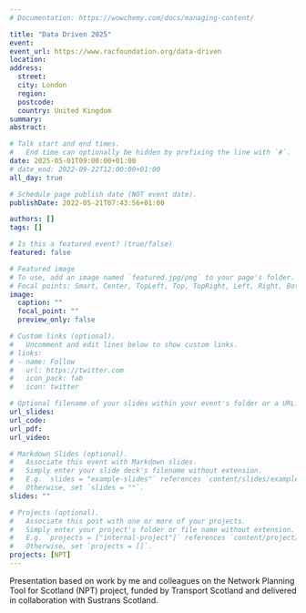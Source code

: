 ```yaml
---
# Documentation: https://wowchemy.com/docs/managing-content/

title: "Data Driven 2025"
event:
event_url: https://www.racfoundation.org/data-driven
location:
address:
  street: 
  city: London
  region:
  postcode: 
  country: United Kingdom
summary:
abstract:

# Talk start and end times.
#   End time can optionally be hidden by prefixing the line with `#`.
date: 2025-05-01T09:00:00+01:00
# date_end: 2022-09-22T12:00:00+01:00
all_day: true

# Schedule page publish date (NOT event date).
publishDate: 2022-05-21T07:43:56+01:00

authors: []
tags: []

# Is this a featured event? (true/false)
featured: false

# Featured image
# To use, add an image named `featured.jpg/png` to your page's folder. 
# Focal points: Smart, Center, TopLeft, Top, TopRight, Left, Right, BottomLeft, Bottom, BottomRight.
image:
  caption: ""
  focal_point: ""
  preview_only: false

# Custom links (optional).
#   Uncomment and edit lines below to show custom links.
# links:
# - name: Follow
#   url: https://twitter.com
#   icon_pack: fab
#   icon: twitter

# Optional filename of your slides within your event's folder or a URL.
url_slides: 
url_code: 
url_pdf:
url_video:

# Markdown Slides (optional).
#   Associate this event with Markdown slides.
#   Simply enter your slide deck's filename without extension.
#   E.g. `slides = "example-slides"` references `content/slides/example-slides.md`.
#   Otherwise, set `slides = ""`.
slides: ""

# Projects (optional).
#   Associate this post with one or more of your projects.
#   Simply enter your project's folder or file name without extension.
#   E.g. `projects = ["internal-project"]` references `content/project/deep-learning/index.md`.
#   Otherwise, set `projects = []`.
projects: [NPT]
---
```


Presentation based on work by me and colleagues on the Network Planning Tool for Scotland (NPT) project, funded by Transport Scotland and delivered in collaboration with Sustrans Scotland.
